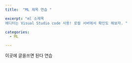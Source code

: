 ```yaml
---
title:  "ML 제목 연습 "

excerpt: "ml 소제목 
에디터는 Visual Studio code 사용! 로컬 서버에서 확인도 해보자. "

categories:
  - ML

---
```



이곳에 글을쓰면 된다 연습 